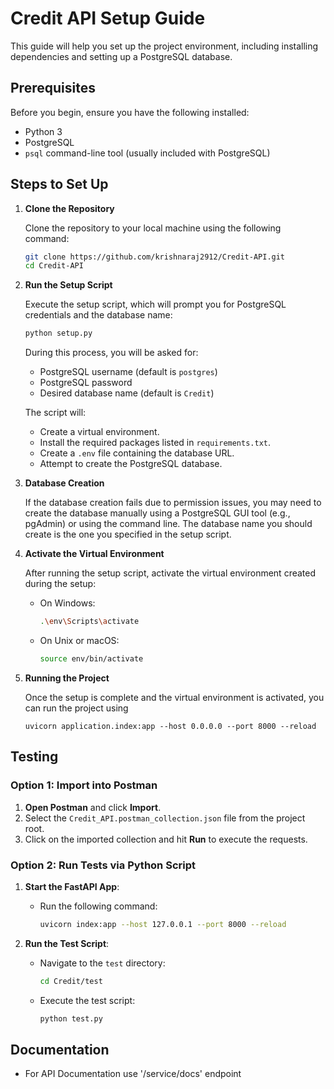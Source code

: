 # Credit API Setup Guide

This guide will help you set up the project environment, including installing dependencies and setting up a PostgreSQL database.

## Prerequisites

Before you begin, ensure you have the following installed:

- Python 3
- PostgreSQL
- `psql` command-line tool (usually included with PostgreSQL)

## Steps to Set Up

1. **Clone the Repository**

   Clone the repository to your local machine using the following command:

   ```bash
   git clone https://github.com/krishnaraj2912/Credit-API.git
   cd Credit-API
   ```

2. **Run the Setup Script**

   Execute the setup script, which will prompt you for PostgreSQL credentials and the database name:

   ```bash
   python setup.py
   ```

   During this process, you will be asked for:
   - PostgreSQL username (default is `postgres`)
   - PostgreSQL password
   - Desired database name (default is `Credit`)

   The script will:
   - Create a virtual environment.
   - Install the required packages listed in `requirements.txt`.
   - Create a `.env` file containing the database URL.
   - Attempt to create the PostgreSQL database.

3. **Database Creation**

   If the database creation fails due to permission issues, you may need to create the database manually using a PostgreSQL GUI tool (e.g., pgAdmin) or using the command line. The database name you should create is the one you specified in the setup script.

4. **Activate the Virtual Environment**

   After running the setup script, activate the virtual environment created during the setup:

   - On Windows:

     ```bash
     .\env\Scripts\activate
     ```

   - On Unix or macOS:

     ```bash
     source env/bin/activate
     ```

5. **Running the Project**

   Once the setup is complete and the virtual environment is activated, you can run the project using
   ```
   uvicorn application.index:app --host 0.0.0.0 --port 8000 --reload
   ```

## Testing

### Option 1: Import into Postman

1. **Open Postman** and click **Import**.
2. Select the `Credit_API.postman_collection.json` file from the project root.
3. Click on the imported collection and hit **Run** to execute the requests.

### Option 2: Run Tests via Python Script

1. **Start the FastAPI App**:
   - Run the following command:
     ```bash
     uvicorn index:app --host 127.0.0.1 --port 8000 --reload
     ```

2. **Run the Test Script**:
   - Navigate to the `test` directory:
     ```bash
     cd Credit/test
     ```
   - Execute the test script:
     ```bash
     python test.py
     ```

## Documentation

- For API Documentation use '/service/docs' endpoint

